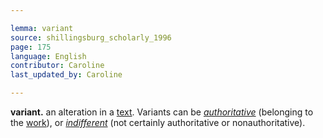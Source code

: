 ```yaml
---

lemma: variant
source: shillingsburg_scholarly_1996
page: 175
language: English
contributor: Caroline
last_updated_by: Caroline

---
```


**variant.** an alteration in a [text](text.html). Variants can be _[authoritative](authoritative.html)_ (belonging to the [work](work.html)), or _[indifferent](variantIndifferent.html)_ (not certainly authoritative or nonauthoritative).
